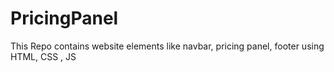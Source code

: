 # PricingPanel

This Repo contains website elements like navbar, pricing panel, footer using HTML, CSS , JS
